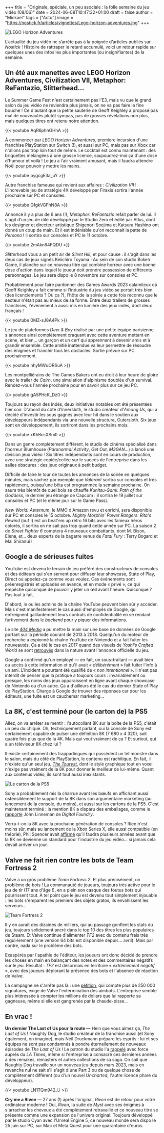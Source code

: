+++
title = "Originale, spéciale, un peu asociale : la folle semaine du jeu vidéo (08/06)"
date = 2024-06-08T10:47:32+01:00
draft = false
author = "Mickael"
tags = ["Actu"]
image = "https://nostick.fr/articles/vignettes/Lego-horizon-adventures.jpg"
+++

![LEGO Horizon Adventures](Lego-horizon-adventures.jpg "Même en Lego, les machines sont toujours aussi compliquées à gérer.")

L’actualité du jeu vidéo ne s’arrête pas à la poignée d’articles publiés sur *Nostick* ! Histoire de rattraper le retard accumulé, voici un retour rapide sur quelques unes des infos les plus importantes (ou insignifiantes) de la semaine.

## Un été aux manettes avec LEGO Horizon Adventures, Civilization VII, Metaphor: ReFantazio, Slitterhead…

Le Summer Game Fest n'est certainement pas l'E3, mais vu que le grand salon du jeu vidéo ne reviendra plus jamais, on ne va pas faire la fine bouche ! Ce d'autant que la petite sauterie de Geoff Keighley a proposé pas mal de nouveautés plutôt sympas, pas de grosses révélations non plus, mais quelques titres ont retenu notre attention.

{{< youtube AqR6phhGHhA >}} 

À commencer par *LEGO Horizon Adventures*, première incursion d'une franchise PlayStation sur Switch (!), et aussi sur PC, mais pas sur Xbox car n'allons pas trop loin tout de même. Le cocktail est connu maintenant : des briquettes mélangées à une grosse licence, saupoudrez-moi ça d'une dose d'humour et voilà ! Le jeu a l'air vraiment amusant, mais il faudra attendre Noël pour pouvoir y mettre les mains.

{{< youtube pygcgE3a_uY >}} 

Autre franchise fameuse qui revient aux affaires : *Civilization VII* ! L'increvable jeu de stratégie 4X développé par Firaxis sortira l'année prochaine sur PC et consoles.

{{< youtube GfgkVGFhN8A >}} 

Annoncé il y a plus de 6 ans (!), *Metaphor: ReFantazio* refait parler de lui. Il s'agit d'un jeu de rôle développé par le Studio Zero et édité par Atlus, dont les designer et directeur artistique Shigenori Soejima et Katsura Hashino ont donné un coup de main. Et il est indéniable qu'on reconnait la patte de *Persona* ! Il sortira sur consoles et PC le 11 octobre.

{{< youtube 2mAkn64FQDU >}} 

*Slitterhead* vous a un petit air de *Silent Hill*, et pour cause : il s'agit dans les deux cas de jeux signés Keiichiro Toyama ! Au sein de son studio Bokeh Game, il planche sur ce nouveau titre qui combine horreur avec une bonne dose d'action dans lequel le joueur doit prendre possession de différents personnages. Le jeu sera dispo le 8 novembre sur consoles et PC.

Probablement pour faire pardonner des Games Awards 2023 calamiteux où Geoff Keighley a fait comme si l'industrie du jeu vidéo se portait très bien (des licenciements ? Où ça ?), l'hôte de la soirée a cette fois reconnu que le secteur n'était pas au mieux de sa forme. Entre deux trailers de grosses franchises, l'événement a aussi mis en lumière des jeux indés, dont deux français !

{{< youtube 0MZ-sJ8A4Pk >}} 

Le jeu de plateformes *Deer & Boy* réalisé par une petite équipe parisienne s'annonce ainsi complètement craquant avec cette aventure mettant en scène, et bien… un garçon et un cerf qui apprennent à devenir amis et à grandir ensemble. Cette amitié inattendue va leur permettre de résoudre des énigmes et franchir tous les obstacles. Sortie prévue sur PC prochainement.

{{< youtube nhyMWuORSuA >}} 

Les montpelliérains de The Games Bakers ont eu droit à leur heure de gloire avec le trailer de *Cairn*, une simulation d'alpinisme doublée d'un survival. Rendez-vous l'année prochaine pour en savoir plus sur ce jeu PC.

{{< youtube gA5PHcK_Dz0 >}} 

Toujours au rayon des indés, deux initiatives notables ont été présentées hier soir. D'abord du côté d'Innersloth, le studio créateur d'*Among Us*, qui a décidé d'investir les sous gagnés avec leur hit dans le soutien aux développeurs indépendants via une nouvelle structure, Outersloth. Six jeux sont en développement, ils sortiront dans les prochains mois.

{{< youtube xKhBcsXSni0 >}} 

Dans un genre complètement différent, le studio de cinéma spécialisé dans l'horreur Blumhouse (*Paranormal Activity*, *Get Out*, *M3GAN*…) a lancé une division jeux vidéo ! Six titres indépendants sont en cours de production, avec une stratégie copiée/collée sur le succès de l'entreprise dans les salles obscures : des jeux originaux à petit budget.

Difficile de faire le tour de toutes les annonces de la soirée en quelques minutes, mais sachez par exemple que *Valorant* sortira sur consoles et très rapidement, puisqu'une bêta est programmée la semaine prochaine. On saura très bientôt de quel bois se chauffe *Kunitsu-Gami: Path of the Goddess*, le dernier jeu étrange de Capcom : il sortira le 19 juillet sur consoles et PC (et le même jour sur le Game Pass).

*New World: Aeternum*, le MMO d'Amazon revu et enrichi, sera disponible sur PC et consoles le 15 octobre. *Mighty Morphin' Power Rangers: Rita's Rewind* (ouf !) est un beat'em up rétro 16 bits avec les fameux héros colorés, il sortira on ne sait pas trop quand cette année sur PC. La saison 2 de *Street Fighter 6* comptera 4 nouveaux combattants, dont M. Bison, Elena, et… deux experts de la bagarre venus de *Fatal Fury* : Terry Bogard et Mai Shiranui !

## Google a de sérieuses fuites

YouTube est devenu le terrain de jeu préféré des constructeurs de consoles et des éditeurs qui s'en servent pour diffuser leur showcase, State of Play, Direct ou appelez-ça comme vous voulez. Ces événements sont préenregistrés et uploadés en avance, et en mode « privé », ce qui empêche quiconque de pouvoir y jeter un œil avant l'heure. Quiconque ? Pas tout à fait.

D'abord, le ou les admins de la chaîne YouTube peuvent bien sûr  y accéder. Mais c'est manifestement le cas aussi d'employés de Google, qui enfreignent gaillardement leurs contrats de confidentialité en se rendant furtivement dans le *backend* pour y piquer des informations.

Le site *[404 Media](https://www.404media.co/google-leak-reveals-thousands-of-privacy-incidents/)* a pu mettre la main sur une base de données de Google portant sur la période courant de 2013 à 2018. Quelqu'un du moteur de recherche a espionné la chaîne YouTube de Nintendo et a fait fuiter les nouveautés. Ça a été le cas en 2017 quand des visuels de *Yoshi’s Crafted World* se sont [retrouvés](https://www.404media.co/google-leak-reveals-thousands-of-privacy-incidents/) dans la nature avant l'annonce officielle du jeu.

Google a confirmé qu'un employé — en fait, un sous-traitant — avait bien eu accès à cette information et qu'il avait « *délibérément* » fait fuiter l'info à un ami. L'incident a pourtant été qualifié de « *non intentionnel* ». Il n'est pas interdit de penser que la pratique a toujours cours : invariablement ou presque, les noms des jeux apparaissent en ligne avant chaque showcase de Nintendo ou d'un autre. Ça a d'ailleurs été le cas du dernier State of Play de PlayStation. Charge à Google de trouver des réponses car pour les éditeurs, une fuite est un cauchemar marketing…

## La 8K, c'est terminé pour (le carton de) la PS5

Allez, on va arrêter se mentir : l'autocollant 8K sur la boîte de la PS5, c'était un peu du chiqué. Oh, techniquement parlant, oui la console de Sony est certainement capable de pulser une définition 8K (7 680 x 4 320), soit quatre fois plus que de la 4K. Mais qui veut vraiment de ça ? Et surtout, qui a un téléviseur 8K chez lui ?

Il existe certainement des frappadingues qui possèdent un tel monstre dans le salon, mais du côté de PlayStation, le contenu est rachitique. En fait, il n'existe qu'un seul jeu, *[The Touryst](https://store.playstation.com/en-us/concept/10002492/)*, dont le style graphique tout en voxel n'exige pas vraiment de la 8K pour donner le meilleur de lui-même. Quant aux contenus vidéo, ils sont tout aussi inexistants.

![Le carton de la PS5](8K-sony-PS5.jpg "Avant… et après. © John Linneman.")

Sony a probablement mis la charrue avant les bœufs en affichant aussi ostensiblement le support de la 8K dans son argumentaire marketing (au lancement de la console, du moins), et aussi sur les cartons de la PS5. C'est maintenant terminé : la mention 8K a disparu des emballages, comme le [rapporte](https://x.com/dark1x/status/1798377023162999196) John Linneman de *Digital Foundry*.

Verra-t-on la 8K avec la prochaine génération de consoles ? Rien n'est moins sûr, mais au lancement de la Xbox Series X, elle aussi compatible (en théorie), Phil Spencer avait [affirmé](https://www.wired.com/story/future-of-xbox-game-pass-xcloud-strategy/) qu'il faudra plusieurs années avant que la 8K ne devienne un standard pour l'industrie du jeu vidéo… si jamais cela devait arriver un jour.

## Valve ne fait rien contre les bots de Team Fortress 2 

Valve a un gros problème *Team Fortress 2*. Et plus précisément, un problème de bots ! La communauté de joueurs, toujours très active pour le jeu de tir (17 ans d'âge !), en a plein son casque des foutus bots qui pourrissent tout. À tel point que le jeu est devenu tout simplement injouable : les bots s'emparent les premiers des objets gratos, ils envahissent les serveurs…

![Team Fortress 2](team-fortress-2.jpg "C'est pas ma guerre.")

Il y en aurait des dizaines de milliers, qui au passage gonflent les stats du jeu, toujours solidement ancré dans le top 10 des titres les plus populaires de Steam. Et Valve continue d'alimenter *TF2* avec du contenu frais très régulièrement (une version 64 bits est disponible depuis… avril). Mais par contre, nada sur le problème des bots.

Exaspérés par l'apathie de l'éditeur, les joueurs ont donc décidé de prendre les choses en main en balançant des notes et des commentaires négatifs sur le jeu. Résultat : *TF2* est désormais en territoire « *extrêmement négatif* », avec des joueurs déplorant la présence des bots et l'absence de réaction de Valve.

La campagne ne s'arrête pas là : une [pétition](https://save.tf), qui compte plus de 250 000 signatures, exige de Valve l'extermination des aimbots. L'entreprise semble plus intéressée à compter les millions de dollars que lui rapporte sa gagneuse, même si elle est gangrenée par la chaude-pisse…

## En vrac !

**Un dernier The Last of Us pour la route —** Hein que vous aimez ça, *The Last of Us* ! Naughty Dog, le studio créateur de la franchise aussi (et Sony également, on imagine), mais Neil Druckmann prépare les esprits : lui et ses équipes ne sont pas condamnés à pondre éternellement de nouveaux épisodes de *The Last of Us* ! Le patron du studio l'a [rappelé](https://www.latimes.com/l-a-influential/story/2024-06-02/neil-druckmann-the-last-of-us-video-game) avec force auprès du *LA Times*, même si l'entreprise a consacré ces dernières années à des remakes, remasters et autres collections de sa saga. On sait que Naughty Dog travaille sur un nouveau jeu depuis mars 2023, mais en revanche nul ne sait s'il s'agit d'une Part 3 ou de quelque chose de complètement différent (ou d'un nouvel *Uncharted*, l'autre licence phare du développeur).

{{< youtube LN1TQm942_U >}} 

**Cry me a Riven —** 27 ans (!) après l'original, *Riven* est de retour pour votre ordinateur moderne ! Oui, *Riven*, la suite de *Myst* avec ses énigmes à s'arracher les cheveux a été complètement retravaillé et ce nouveau titre se présente comme une expansion de l'univers original. Toujours développé par le studio Cyan avec l'Unreal Engine 5, ce nouveau monde sera dispo le 25 juin sur PC, sur Mac et Meta Quest pour une quarantaine d'euros.

